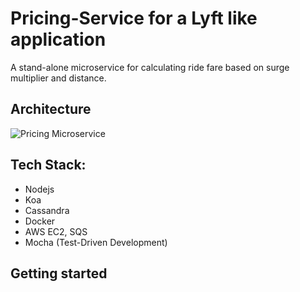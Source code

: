 # Pricing-Service for a Lyft like application

A stand-alone microservice for calculating ride fare based on surge multiplier and distance.

## Architecture
![Pricing Microservice](https://i.imgur.com/RnVdMqY.png)

## Tech Stack:
* Nodejs
* Koa
* Cassandra
* Docker
* AWS EC2, SQS
* Mocha (Test-Driven Development)

## Getting started
